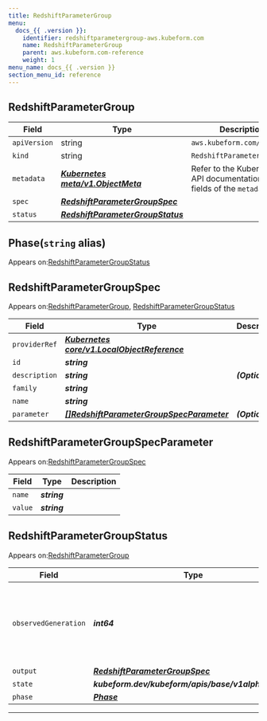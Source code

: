 ```yaml
---
title: RedshiftParameterGroup
menu:
  docs_{{ .version }}:
    identifier: redshiftparametergroup-aws.kubeform.com
    name: RedshiftParameterGroup
    parent: aws.kubeform.com-reference
    weight: 1
menu_name: docs_{{ .version }}
section_menu_id: reference
---
```


## RedshiftParameterGroup
| Field | Type | Description |
| ------ | ----- | ----------- |
| `apiVersion` | string | `aws.kubeform.com/v1alpha1` |
|    `kind` | string | `RedshiftParameterGroup` |
| `metadata` | ***[Kubernetes meta/v1.ObjectMeta](https://kubernetes.io/docs/reference/generated/kubernetes-api/v1.13/#objectmeta-v1-meta)***|Refer to the Kubernetes API documentation for the fields of the `metadata` field.|
| `spec` | ***[RedshiftParameterGroupSpec](#redshiftparametergroupspec)***||
| `status` | ***[RedshiftParameterGroupStatus](#redshiftparametergroupstatus)***||
## Phase(`string` alias)

Appears on:[RedshiftParameterGroupStatus](#redshiftparametergroupstatus)

## RedshiftParameterGroupSpec

Appears on:[RedshiftParameterGroup](#redshiftparametergroup), [RedshiftParameterGroupStatus](#redshiftparametergroupstatus)

| Field | Type | Description |
| ------ | ----- | ----------- |
| `providerRef` | ***[Kubernetes core/v1.LocalObjectReference](https://kubernetes.io/docs/reference/generated/kubernetes-api/v1.13/#localobjectreference-v1-core)***||
| `id` | ***string***||
| `description` | ***string***| ***(Optional)*** |
| `family` | ***string***||
| `name` | ***string***||
| `parameter` | ***[[]RedshiftParameterGroupSpecParameter](#redshiftparametergroupspecparameter)***| ***(Optional)*** |
## RedshiftParameterGroupSpecParameter

Appears on:[RedshiftParameterGroupSpec](#redshiftparametergroupspec)

| Field | Type | Description |
| ------ | ----- | ----------- |
| `name` | ***string***||
| `value` | ***string***||
## RedshiftParameterGroupStatus

Appears on:[RedshiftParameterGroup](#redshiftparametergroup)

| Field | Type | Description |
| ------ | ----- | ----------- |
| `observedGeneration` | ***int64***| ***(Optional)*** Resource generation, which is updated on mutation by the API Server.|
| `output` | ***[RedshiftParameterGroupSpec](#redshiftparametergroupspec)***| ***(Optional)*** |
| `state` | ***kubeform.dev/kubeform/apis/base/v1alpha1.State***| ***(Optional)*** |
| `phase` | ***[Phase](#phase)***| ***(Optional)*** |
---
